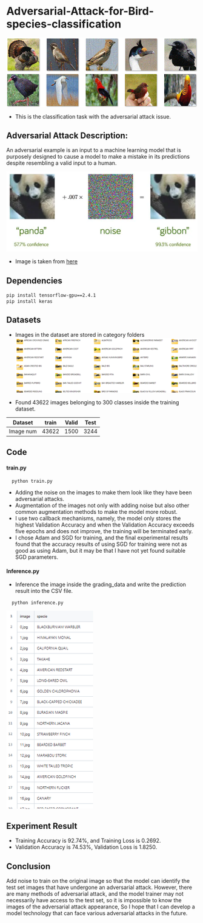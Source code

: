 # Adversarial-Attack-for-Bird-species-classification
![](./readme_img/testset.png)
* This is the classification task with the adversarial attack issue.
## Adversarial Attack Description:
An adversarial example is an input to a machine learning model that is purposely designed to cause a model to make a mistake in its predictions despite resembling a valid input to a human.

![](./readme_img/adversarial.png)

* Image is taken from [here](https://towardsdatascience.com/breaking-neural-networks-with-adversarial-attacks-f4290a9a45aa)


## Dependencies
```shell
pip install tensorflow-gpu==2.4.1
pip install keras
```
## Datasets
* Images in the dataset are stored in category folders
  ![](./readme_img/dataset.png)

* Found 43622 images belonging to 300 classes inside the training dataset.

|Dataset|train|Valid|Test|
|:--:|:--:|:--:|:--:|
|Image num|43622|1500|3244|
## Code
#### train.py
```shell
  python train.py
```
* Adding the noise on the images to make them look like they have been adversarial attacks.
* Augmentation of the images not only with adding noise but also other common augmentation methods to make the model more robust.
* I use two callback mechanisms, namely, the model only stores the highest Validation Accuracy and when the Validation Accuracy exceeds five epochs and does not improve, the training will be terminated early.
* I chose Adam and SGD for training, and the final experimental results found that the accuracy results of using SGD for training were not as good as using Adam, but it may be that I have not yet found suitable SGD parameters.

#### Inference.py
* Inference the image inside the grading_data and write the prediction result into the CSV file.
```shell
  python inference.py
```
![](./readme_img/inference.png)

## Experiment Result
* Training Accuracy is 92.74%, and Training Loss is 0.2692.
* Validation Accuracy is 74.53%, Validation Loss is 1.8250.

## Conclusion
Add noise to train on the original image so that the model can identify the test set images that have undergone an adversarial attack. However, there are many methods of adversarial attack, and the model trainer may not necessarily have access to the test set, so it is impossible to know the images of the adversarial attack appearance, So I hope that I can develop a model technology that can face various adversarial attacks in the future.

